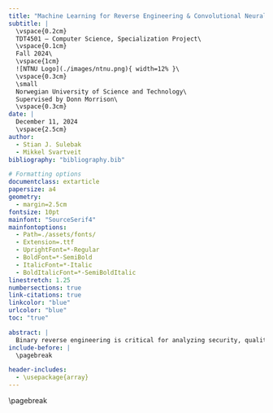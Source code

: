 ```yaml
---
title: "Machine Learning for Reverse Engineering & Convolutional Neural Networks for Binary Code Analysis: A Systematic Literature Review"
subtitle: |
  \vspace{0.2cm}
  TDT4501 – Computer Science, Specialization Project\
  \vspace{0.1cm}
  Fall 2024\
  \vspace{1cm}
  ![NTNU Logo](./images/ntnu.png){ width=12% }\
  \vspace{0.3cm}
  \small
  Norwegian University of Science and Technology\
  Supervised by Donn Morrison\
  \vspace{0.3cm}
date: |
  December 11, 2024
  \vspace{2.5cm}
author:
  - Stian J. Sulebak
  - Mikkel Svartveit
bibliography: "bibliography.bib"

# Formatting options
documentclass: extarticle
papersize: a4
geometry:
  - margin=2.5cm
fontsize: 10pt
mainfont: "SourceSerif4"
mainfontoptions:
  - Path=./assets/fonts/
  - Extension=.ttf
  - UprightFont=*-Regular
  - BoldFont=*-SemiBold
  - ItalicFont=*-Italic
  - BoldItalicFont=*-SemiBoldItalic
linestretch: 1.25
numbersections: true
link-citations: true
linkcolor: "blue"
urlcolor: "blue"
toc: "true"

abstract: |
  Binary reverse engineering is critical for analyzing security, quality, and compatibility of compiled programs. The increased demand of IoT devices leads to new challenges for reverse engineers, as embedded systems often use custom instruction set architectures (ISA). This systematic literature review examines two key areas in software reverse engineering: machine learning approaches for ISA detection and convolutional neural networks (CNN) for binary code analysis. Through a structured review of 26 primary studies, we analyze how machine learning techniques have been applied to classify ISA features and how CNN have been used for analyzing raw binary code. Our findings reveal that current machine learning approaches for ISA detection predominantly employ traditional models not based on deep learning. They achieve high accuracy in classifying known architectures, but face limitations in distinguishing similar architectures and handling non-code sections of the binary file. For CNN applications to binary code, we find strong evidence of effectiveness particularly in malware classification, with accuracies exceeding 99% on standard datasets without requiring manual feature engineering. However, CNN applications beyond malware detection remain limited. The review identifies significant research gaps, particularly in developing architecture-agnostic methods capable of identifying specific ISA features rather than classifying known architectures. We conclude that while current machine learning methods show promise, future research should focus on leveraging CNN's automatic feature learning capabilities while reducing reliance on binary format metadata.
include-before: |
  \pagebreak

header-includes:
  - \usepackage{array}
---
```


\pagebreak

